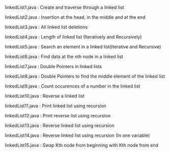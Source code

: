 linkedList1.java : Create and traverse through a linked list

linkedList2.java : Insertion at the head, in the middle and at the end

linkedList3.java : All linked list deletions

linkedList4.java : Length of linked list (Iteratively and Recursively)

linkedList5.java : Search an element in a linked list(Iterative and Recursive)

linkedList6.java : Find data at the nth node in a linked list

linkedList7.java : Double Pointers in linked lists

linkedList8.java : Double Pointers to find the middle element of the linked list

linkedList9.java : Count occurences of a number in the linked list

linkedList10.java : Reverse a linked list

linkedList11.java : Print linked list using recursion

linkedList12.java : Print reverse list using recursion

linkedList13.java : Reverse linked list using recursion

linkedList14.java : Reverse linked list using recursion (In one variable)

linkedList15.java : Swap Kth node from beginning with Kth node from end
